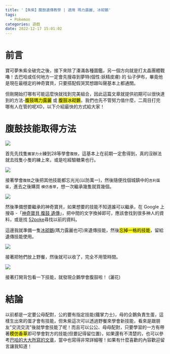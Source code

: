 ```yaml
---
title: '【朱紫】腹鼓遺傳教學 | 適用 瑪力露麗, 冰砌鵝'
tags:
  - Pokemon
categories: 遊戲
date: 2022-12-17 15:01:02
---
```



# 前言

寶可夢朱紫全破完之後，接下來除了湊滿各種圖鑑，另一個方向就是打太晶團體戰嚕！去巴哈或任何地方一定會先搜尋到夢特(個性:妖精皮膚) 的 仙子伊布，畢竟他是現在最穩定的神奇寶貝，只要搭配假哭冥想跟叫聲基本上都通關。

但剛開始打哪有可能這麼快就找到完美組合，因此這篇文章就提供初期可以很快達到的方法-<mark>腹鼓瑪力露麗</mark> 或 <mark>腹鼓冰砌鵝</mark>，我們也先不管努力值什麼，二周目打完哪有人在管的呢XD，以下介紹最快的方式給大家！

<!-- more -->

# 腹鼓技能取得方法

![](https://nijialin.com/images/pokemon/inherit/1.jpg)

首先先找隻`鐵掌力士`練到28等學會`腹鼓`，這基本上在前期一定愈得到，真的沒辦法就去找隻小隻的練上來，或是吃經驗糖果也行。

![](https://nijialin.com/images/pokemon/inherit/5.jpg)

接著學會`腹鼓`之後把其他技能都忘光光(以防萬一)，然後隨便找個城鎮中的`吉利蛋蛋`，進去之後購買 `模仿香草`，想一次繼承幾隻就買幾個。

![](https://nijialin.com/images/pokemon/inherit/2.jpg)

然後準備想要繼承的神奇寶貝，如果想要的技能不知道誰可以繼承，在 Google 上搜尋 -「[神奇寶貝 腹鼓 遺傳](https://www.google.com/search?q=%E7%A5%9E%E5%A5%87%E5%AF%B6%E8%B2%9D+%E8%85%B9%E9%BC%93+%E9%81%BA%E5%82%B3&sxsrf=ALiCzsaMx0lAZY7T9zj52eqinPJV4OrtFQ%3A1671259548425&ei=nGWdY47KGYWEr7wPm8632AU&ved=0ahUKEwiOiNj9hoD8AhUFwosBHRvnDVsQ4dUDCA8&uact=5&oq=%E7%A5%9E%E5%A5%87%E5%AF%B6%E8%B2%9D+%E8%85%B9%E9%BC%93+%E9%81%BA%E5%82%B3&gs_lcp=Cgxnd3Mtd2l6LXNlcnAQAzIFCCEQoAEyBQghEKABOgoIABBHENYEELADOgUIABCiBDoKCAAQ8QQQHhCiBDoFCAAQgAQ6BwgAEIAEEAo6BAgjECc6CAgAELEDEIMBOggILhCxAxCDAToECAAQAzoHCAAQHhDxBEoECEEYAEoECEYYAFCHQ1jDbGD_bmgFcAF4AIABW4gBsgiSAQIxNpgBAKABAcgBCsABAQ&sclient=gws-wiz-serp)」，把中間的文字換掉即可，應該會找到很多神人的資料，或是找 [52poke](https://wiki.52poke.com/zh-hant/%E4%B8%BB%E9%A1%B5)尋找以前的資料。

這邊我就準備一隻[冰砌鵝](https://tw.portal-pokemon.com/play/pokedex/875)(瑪力露麗也可)來遺傳技能，然後<mark>忘掉一格的技能</mark>，留給遺傳技能使用。

![](https://nijialin.com/images/pokemon/inherit/3.jpg)

接著把牠們放上野餐，然後就可以收了，完全不用管時間。

![](https://nijialin.com/images/pokemon/inherit/4.jpg)

接著打開背包看一下技能，就發現企鵝學會腹鼓啦！ (灑花)

# 結論

以前都是一定要公母配對，公的要有指定技能(鐵掌力士)，母的企鵝負責生蛋，這樣生出來的蛋才會有技能，但朱紫這次可以透過野餐來學會新技能，看來是跟朋友"交流交流"後就學會技能了呢！而且可以公公、母母配對，只要學習的一方有帶著<mark>模仿香草</mark>即可學會對方的技能(但要記得留位置)，如果還有不清楚的，也可以參考[巴哈的大大所寫的文章](https://forum.gamer.com.tw/C.php?bsn=1647&snA=119417)，當中也寫得非常詳細喔！如果有什麼喜歡的內容歡迎留言讓我知道！